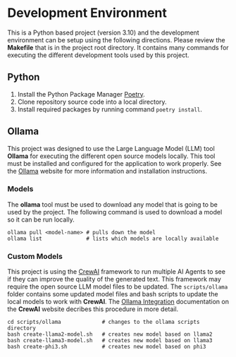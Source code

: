 # Development Environment

This is a Python based project (version 3.10) and the development environment can be
setup using the following directions.  Please review the **Makefile** that is in the 
project root directory.  It contains many commands for executing the different development 
tools used by this project.

## Python

1. Install the Python Package Manager [Poetry](https://python-poetry.org/).
2. Clone repository source code into a local directory.
3. Install required packages by running command `poetry install`.

## Ollama

This project was designed to use the Large Language Model (LLM) tool **Ollama** for executing
the different open source models locally.  This tool must be installed and configured for the
application to work properly.  See the [Ollama](https://ollama.com/) website for more information 
and installation instructions.

### Models

The **ollama** tool must be used to download any model that is going to be used by the project.
The following command is used to download a model so it can be run locally.

    ollama pull <model-name> # pulls down the model
    ollama list              # lists which models are locally available

### Custom Models

This project is using the [CrewAI](https://www.crewai.com/) framework to run multiple AI Agents
to see if they can improve the quality of the generated text.  This framework may require the
open source LLM model files to be updated.  The `scripts/ollama` folder contains some updated 
model files and bash scripts to update the local models to work with **CrewAI**.  The
[Ollama Integration](https://docs.crewai.com/how-to/LLM-Connections/#ollama-integration)
documentation on the **CrewAI** website decribes this procedure in more detail.

    cd scripts/ollama             # changes to the ollama scripts directory
    bash create-llama2-model.sh   # creates new model based on llama2
    bash create-llama3-model.sh   # creates new model based on llama3
    bash create-phi3.sh           # creates new model based on phi3
